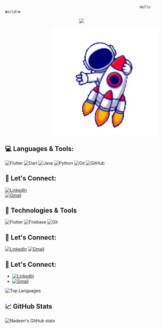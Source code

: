                                                                   Hello World!❤

<p align="center">
  <img src="https://readme-typing-svg.demolab.com?font=Fira+Code&weight=500&size=25&pause=1000&color=FF0000&center=true&width=500&lines=Hello,+I'm+Nadeen+%F0%9F%91%8B;A+Computer+Science+Graduate+%F0%9F%8E%93;Currently+a+Flutter+Developer+%F0%9F%92%BB;Passionate+About+Learning+New+Tech+%F0%9F%92%BB;Thanks+for+Visiting+My+Profile+%F0%9F%91%8B;Enjoy+%F0%9F%98%8A" />
</p>






























<p align="right">
 <img src="https://github.com/nadeenanwar4/nadeenanwar4/blob/main/Animation - 1730892489385.gif" width="350" />
</p>













## 💻 Languages & Tools:

![Flutter](https://img.icons8.com/color/48/000000/flutter.png) ![Dart](https://img.icons8.com/color/48/000000/dart.png) ![Java](https://img.icons8.com/color/48/000000/java.png) ![Python](https://img.icons8.com/color/48/000000/python.png) ![Git](https://img.icons8.com/color/48/000000/git.png) ![GitHub](https://img.icons8.com/color/48/000000/github.png)

## 💬 Let's Connect:

[![LinkedIn](https://img.icons8.com/color/48/000000/linkedin.png)](https://www.linkedin.com/in/nadeenanwar4)  
[![Gmail](https://img.icons8.com/color/48/000000/gmail.png)](mailto:nadeenanwar4@gmail.com)





## 🔧 Technologies & Tools
![Flutter](https://img.shields.io/badge/-Flutter-02569B?style=flat&logo=flutter&logoColor=white)
![Firebase](https://img.shields.io/badge/-Firebase-FFA611?style=flat&logo=firebase&logoColor=white)
![Git](https://img.shields.io/badge/-Git-F05032?style=flat&logo=git&logoColor=white)

## 💬 Let's Connect:
[![LinkedIn](https://img.shields.io/badge/LinkedIn-0A66C2?style=for-the-badge&logo=linkedin&logoColor=white)](https://www.linkedin.com/in/nadeenanwar4) [![Gmail](https://img.shields.io/badge/Gmail-EA4335?style=for-the-badge&logo=gmail&logoColor=white)](mailto:nadeenanwar4@gmail.com)


## 💬 Let's Connect:
- [![LinkedIn](https://img.shields.io/badge/LinkedIn-0A66C2?style=flat&logo=linkedin&logoColor=white)](https://www.linkedin.com/in/nadeenanwar4)
- [![Gmail](https://img.shields.io/badge/Gmail-EA4335?style=flat&logo=gmail&logoColor=white)](mailto:nadeenanwar4@gmail.com)




![Top Languages](https://github-readme-stats.vercel.app/api/top-langs/?username=nadeenanwar4&langs_count=6&layout=compact)


## 📈 GitHub Stats
![Nadeen's GitHub stats](https://github-readme-stats.vercel.app/api?username=nadeenanwar4&show_icons=true&theme=radical)










<!--
**nadeenanwar4/nadeenanwar4** is a ✨ _special_ ✨ repository because its `README.md` (this file) appears on your GitHub profile.

Here are some ideas to get you started:

- 🔭 I’m currently working on ...
- 🌱 I’m currently learning ...
- 👯 I’m looking to collaborate on ...
- 🤔 I’m looking for help with ...
- 💬 Ask me about ...
- 📫 How to reach me: ...
- 😄 Pronouns: ...
- ⚡ Fun fact: ...
-->

